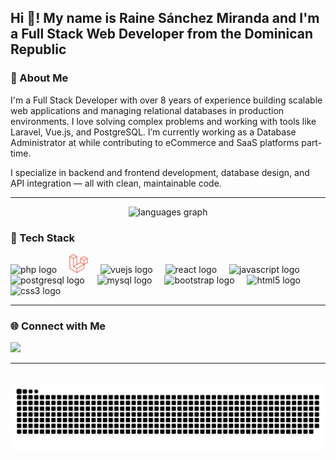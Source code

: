 <h2 align="left">Hi 👋! My name is Raine Sánchez Miranda and I'm a Full Stack Web Developer from the Dominican Republic</h2>

### 🚀 About Me

I'm a Full Stack Developer with over 8 years of experience building scalable web applications and managing relational databases in production environments. I love solving complex problems and working with tools like Laravel, Vue.js, and PostgreSQL. I’m currently working as a Database Administrator at while contributing to eCommerce and SaaS platforms part-time.

I specialize in backend and frontend development, database design, and API integration — all with clean, maintainable code.

---

<div align="center">
  <img src="https://github-readme-stats.vercel.app/api/top-langs?username=raine1120&locale=en&hide_title=false&layout=compact&card_width=320&langs_count=6&theme=dracula&hide_border=false" height="150" alt="languages graph"  />
</div>

### 🧰 Tech Stack

<div align="left">
  <img src="https://cdn.jsdelivr.net/gh/devicons/devicon/icons/php/php-original.svg" height="30" alt="php logo" />
  <img width="12" />
  <img src="https://github.com/devicons/devicon/blob/v2.16.0/icons/laravel/laravel-original.svg" height="30" alt="laravel logo" />
  <img width="12" />
  <img src="https://cdn.jsdelivr.net/gh/devicons/devicon/icons/vuejs/vuejs-original.svg" height="30" alt="vuejs logo" />
  <img width="12" />
  <img src="https://cdn.jsdelivr.net/gh/devicons/devicon/icons/react/react-original.svg" height="30" alt="react logo" />
  <img width="12" />
  <img src="https://cdn.jsdelivr.net/gh/devicons/devicon/icons/javascript/javascript-original.svg" height="30" alt="javascript logo" />
  <img width="12" />
  <img src="https://cdn.jsdelivr.net/gh/devicons/devicon/icons/postgresql/postgresql-original.svg" height="30" alt="postgresql logo" />
  <img width="12" />
  <img src="https://cdn.jsdelivr.net/gh/devicons/devicon/icons/mysql/mysql-original.svg" height="30" alt="mysql logo" />
  <img width="12" />
  <img src="https://cdn.jsdelivr.net/gh/devicons/devicon/icons/bootstrap/bootstrap-original.svg" height="30" alt="bootstrap logo" />
  <img width="12" />
  <img src="https://cdn.jsdelivr.net/gh/devicons/devicon/icons/html5/html5-original.svg" height="30" alt="html5 logo" />
  <img width="12" />
  <img src="https://cdn.jsdelivr.net/gh/devicons/devicon/icons/css3/css3-original.svg" height="30" alt="css3 logo" />
</div>

---


### 🌐 Connect with Me

<div align="left">
  <a href="https://www.linkedin.com/in/rsanchezm11/" target="_blank">
    <img src="https://img.shields.io/static/v1?message=LinkedIn&logo=linkedin&label=&color=0077B5&logoColor=white&labelColor=&style=for-the-badge" height="35" />
  </a>
</div>

---

<br clear="both">

<picture>
  <source media="(prefers-color-scheme: dark)" srcset="https://raw.githubusercontent.com/raine1120/raine1120/output/github-snake-dark.svg" />
  <source media="(prefers-color-scheme: light)" srcset="https://raw.githubusercontent.com/raine1120/raine1120/output/github-snake.svg" />
  <img alt="github-snake" src="https://raw.githubusercontent.com/raine1120/raine1120/output/github-snake.svg" />
</picture>


